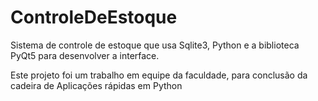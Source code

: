 # ControleDeEstoque
Sistema de controle de estoque que usa Sqlite3, Python e a biblioteca PyQt5 para desenvolver a interface.

Este projeto foi um trabalho em equipe da faculdade, para conclusão da cadeira de Aplicações rápidas em Python
